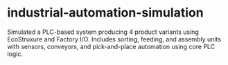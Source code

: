 # industrial-automation-simulation
Simulated a PLC-based system producing 4 product variants using EcoStruxure and Factory I/O. Includes sorting, feeding, and assembly units with sensors, conveyors, and pick-and-place automation using core PLC logic.
